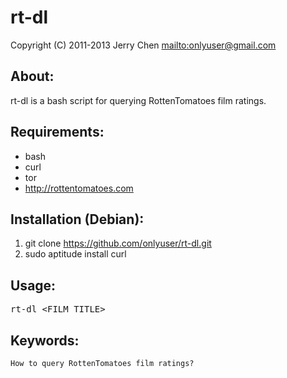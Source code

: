 rt-dl
=====

Copyright (C) 2011-2013 Jerry Chen <mailto:onlyuser@gmail.com>

About:
------

rt-dl is a bash script for querying RottenTomatoes film ratings.

Requirements:
-------------

* bash
* curl
* tor
* http://rottentomatoes.com

Installation (Debian):
----------------------

1. git clone https://github.com/onlyuser/rt-dl.git
2. sudo aptitude install curl

Usage:
------

<pre>
rt-dl &lt;FILM_TITLE&gt;
</pre>

Keywords:
---------

    How to query RottenTomatoes film ratings?
